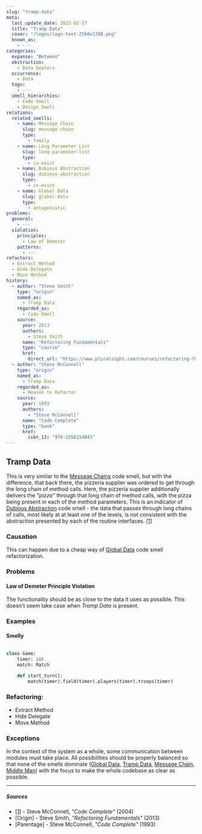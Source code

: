 ```yaml
---
slug: "tramp-data"
meta:
  last_update_date: 2022-02-27
  title: "Tramp Data"
  cover: "/logos/logo-text-2560x1280.png"
  known_as:
    - ---
categories:
  expanse: "Between"
  obstruction:
    - Data Dealers
  occurrence:
    - Data
  tags:
    - ---
  smell_hierarchies:
    - Code Smell
    - Design Smell
relations:
  related_smells:
    - name: Message Chain
      slug: message-chain
      type:
        - family
    - name: Long Parameter List
      slug: long-parameter-list
      type:
        - co-exist
    - name: Dubious Abstraction
      slug: dubious-abstraction
      type:
        - co-exist
    - name: Global Data
      slug: global-data
      type:
        - antagonistic
problems:
  general:
    - ---
  violation:
    principles:
      - Law of Demeter
    patterns:
      - ---
refactors:
  - Extract Method
  - Hide Delegate
  - Move Method
history:
  - author: "Steve Smith"
    type: "origin"
    named_as:
      - Tramp Data
    regarded_as:
      - Code Smell
    source:
      year: 2013
      authors:
        - Steve Smith
      name: "Refactoring Fundamentals"
      type: "course"
      href:
        direct_url: "https://www.pluralsight.com/courses/refactoring-fundamentals"
  - author: "Steve McConnell"
    type: "origin"
    named_as:
      - Tramp Data
    regarded_as:
      - Reason to Refactor
    source:
      year: 1993
      authors:
        - "Steve McConnell"
      name: "Code Complete"
      type: "book"
      href:
        isbn_13: "978-1556154843"
---
```


## Tramp Data

This is very similar to the [Message Chains](./message-chain.md) code smell, but with the difference, that back there, the pizzeria supplier was ordered to get through the long chain of method calls. Here, the pizzeria supplier additionally delivers the _"pizza"_ through that long chain of method calls, with the pizza being present in each of the method parameters. This is an indicator of [Dubious Abstraction](./dubious-abstraction.md) code smell - the data that passes through long chains of calls, most likely at at least one of the levels, is not consistent with the abstraction presented by each of the routine interfaces. [[1](#sources)]

### Causation

This can happen due to a cheap way of [Global Data](./global-data.md) code smell refactorization.

### Problems

#### **Law of Demeter Principle Violation**

The functionality should be as close to the data it uses as possible. This doesn't seem take case when _Tramp Data_ is present.

### Examples

<div class="example-block">

#### Smelly

```py

class Game:
    timer: int
    match: Match

    def start_turn():
        match(timer).field(timer).players(timer).troops(timer)

```

</div>

### Refactoring:

- Extract Method
- Hide Delegate
- Move Method

### Exceptions

In the context of the system as a whole, some communication between modules must take place. All possibilities should be properly balanced so that none of the smells dominate ([Global Data](./global-data.md), [Tramp Data](./tramp-data.md), [Message Chain](./message-chain.md), [Middle Man](./middle-man.md)) with the focus to make the whole codebase as clear as possible.

---

##### Sources

- [[1](#sources)] - Steve McConnell, _"Code Complete"_ (2004)
- [Origin] - Steve Smith, _"Refactoring Fundamentals"_ (2013)
- [Parentage] - Steve McConnell, _"Code Complete"_ (1993)
